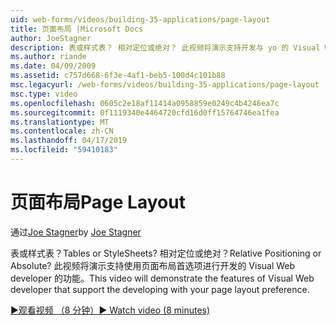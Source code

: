 ```yaml
---
uid: web-forms/videos/building-35-applications/page-layout
title: 页面布局 |Microsoft Docs
author: JoeStagner
description: 表或样式表？ 相对定位或绝对？ 此视频将演示支持开发与 yo 的 Visual Web developer 的功能...
ms.author: riande
ms.date: 04/09/2009
ms.assetid: c757d668-6f3e-4af1-beb5-100d4c101b88
msc.legacyurl: /web-forms/videos/building-35-applications/page-layout
msc.type: video
ms.openlocfilehash: 0605c2e18af11414a0958859e0249c4b4246ea7c
ms.sourcegitcommit: 0f1119340e4464720cfd16d0ff15764746ea1fea
ms.translationtype: MT
ms.contentlocale: zh-CN
ms.lasthandoff: 04/17/2019
ms.locfileid: "59410183"
---
```

# <a name="page-layout"></a><span data-ttu-id="6f7e3-105">页面布局</span><span class="sxs-lookup"><span data-stu-id="6f7e3-105">Page Layout</span></span>

<span data-ttu-id="6f7e3-106">通过[Joe Stagner](https://github.com/JoeStagner)</span><span class="sxs-lookup"><span data-stu-id="6f7e3-106">by [Joe Stagner](https://github.com/JoeStagner)</span></span>

<span data-ttu-id="6f7e3-107">表或样式表？</span><span class="sxs-lookup"><span data-stu-id="6f7e3-107">Tables or StyleSheets?</span></span> <span data-ttu-id="6f7e3-108">相对定位或绝对？</span><span class="sxs-lookup"><span data-stu-id="6f7e3-108">Relative Positioning or Absolute?</span></span> <span data-ttu-id="6f7e3-109">此视频将演示支持使用页面布局首选项进行开发的 Visual Web developer 的功能。</span><span class="sxs-lookup"><span data-stu-id="6f7e3-109">This video will demonstrate the features of Visual Web developer that support the developing with your page layout preference.</span></span>

[<span data-ttu-id="6f7e3-110">&#9654;观看视频 （8 分钟）</span><span class="sxs-lookup"><span data-stu-id="6f7e3-110">&#9654; Watch video (8 minutes)</span></span>](https://channel9.msdn.com/Blogs/ASP-NET-Site-Videos/page-layout)
